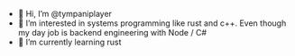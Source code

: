 - 👋 Hi, I’m @tympaniplayer
- 👀 I’m interested in systems programming like rust and c++. Even though my day job is backend engineering with Node / C#
- 🌱 I’m currently learning rust

